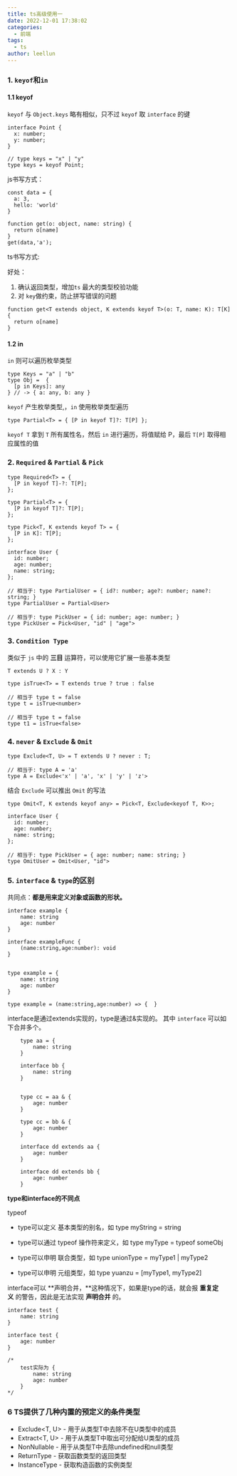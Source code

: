 ```yaml
---
title: ts高级使用一
date: 2022-12-01 17:38:02
categories:
  - 前端
tags:
  - ts
author: leellun
---
```


### 1. `keyof`和`in`

#### 1.1 keyof

`keyof` 与 `Object.keys` 略有相似，只不过 `keyof` 取 `interface` 的键 

```
interface Point {
  x: number;
  y: number;
}

// type keys = "x" | "y"
type keys = keyof Point;
```

js书写方式：

```
const data = {
  a: 3,
  hello: 'world'
}

function get(o: object, name: string) {
  return o[name]
}
get(data,'a');
```

ts书写方式:

好处：

1. 确认返回类型，增加`ts` 最大的类型校验功能
2. 对 `key`做约束，防止拼写错误的问题

```
function get<T extends object, K extends keyof T>(o: T, name: K): T[K] {
  return o[name]
}
```

#### 1.2 in

`in` 则可以遍历枚举类型 

```
type Keys = "a" | "b"
type Obj =  {
  [p in Keys]: any
} // -> { a: any, b: any }
```

`keyof` 产生枚举类型,，`in` 使用枚举类型遍历 

```
type Partial<T> = { [P in keyof T]?: T[P] };
```

`keyof T` 拿到 `T` 所有属性名，然后 `in` 进行遍历，将值赋给 P，最后 `T[P]` 取得相应属性的值 

### 2. `Required` & `Partial` & `Pick`

```
type Required<T> = {
  [P in keyof T]-?: T[P];
};

type Partial<T> = {
  [P in keyof T]?: T[P];
};

type Pick<T, K extends keyof T> = {
  [P in K]: T[P];
};

interface User {
  id: number;
  age: number;
  name: string;
};

// 相当于: type PartialUser = { id?: number; age?: number; name?: string; }
type PartialUser = Partial<User>

// 相当于: type PickUser = { id: number; age: number; }
type PickUser = Pick<User, "id" | "age">
```

### 3. `Condition Type`

类似于 `js` 中的 **三目** 运算符，可以使用它扩展一些基本类型 

```
T extends U ? X : Y

type isTrue<T> = T extends true ? true : false

// 相当于 type t = false
type t = isTrue<number>

// 相当于 type t = false
type t1 = isTrue<false>
```

### 4. `never` & `Exclude` & `Omit`

```
type Exclude<T, U> = T extends U ? never : T;

// 相当于: type A = 'a'
type A = Exclude<'x' | 'a', 'x' | 'y' | 'z'>
```

结合 `Exclude` 可以推出 `Omit` 的写法 

```
type Omit<T, K extends keyof any> = Pick<T, Exclude<keyof T, K>>;

interface User {
  id: number;
  age: number;
  name: string;
};

// 相当于: type PickUser = { age: number; name: string; }
type OmitUser = Omit<User, "id">
```

### 5. `interface` & `type`的区别

共同点：**都是用来定义对象或函数的形状。** 

```
interface example {
    name: string
    age: number
}
 
interface exampleFunc {
    (name:string,age:number): void
}
    
    
type example = {
    name: string
    age: number
}
    
type example = (name:string,age:number) => {  }
```

interface是通过extends实现的，type是通过&实现的。 其中 `interface` 可以如下合并多个。 

```
    type aa = {
        name: string
    }
 
    interface bb {
        name: string
    }
    
 
    type cc = aa & {
        age: number
    }
 
    type cc = bb & {
        age: number
    }
 
    interface dd extends aa {
        age: number
    }
 
    interface dd extends bb {
        age: number
    }
```

**type和interface的不同点** 

typeof

- type可以定义 基本类型的别名，如 type myString = string

- type可以通过 typeof 操作符来定义，如 type myType = typeof someObj

- type可以申明 联合类型，如 type unionType = myType1 | myType2

- type可以申明 元组类型，如 type yuanzu = [myType1, myType2]

interface可以 **声明合并，**这种情况下，如果是type的话，就会报 **重复定义** 的警告，因此是无法实现 **声明合并** 的。 

    interface test {
        name: string
    }
     
    interface test {
        age: number
    }
    
    /*
        test实际为 {
            name: string
            age: number
        }
    */


### 6 TS提供了几种内置的预定义的条件类型

- Exclude<T, U> - 用于从类型T中去除不在U类型中的成员
- Extract<T, U> - 用于从类型T中取出可分配给U类型的成员
- NonNullable<T> - 用于从类型T中去除undefined和null类型
- ReturnType<T> - 获取函数类型的返回类型
- InstanceType<T> - 获取构造函数的实例类型